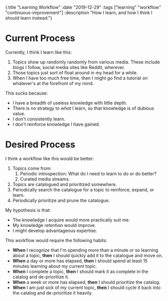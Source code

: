 {:title "Learning Workflow"
 :date "2019-12-29"
 :tags ["learning" "workflow" "continuous-improvement"]
 :description "How I learn, and how I think I should learn instead."}


# Current Process
Currently, I think I learn like this:

1. Topics show up randomly randomly from various media. These include blogs I follow, social media sites like Reddit, wherever.
1. Those topics just sort of float around in my head for a while.
1. When I have too much free time, then I might go find a tutorial on whatever's at the forefront of my mind.

This sucks because:

* I have a breadth of useless knowledge with little depth.
* There is no strategy to *what* I learn, so that knowledge is of dubious value.
* I don't consistently learn.
* I don't reinforce knowledge I have gained.

# Desired Process
I think a workflow like this would be better:

1. Topics come from:
    1. Periodic introspection: What do I need to learn to do or do better?
    1. Curated media streams.
1. Topics are catalogued and prioritized somewhere.
1. Periodically search the catalogue for a topic to reinforce, expand, or learn.
1. Periodically prioritize and prune the catalogue.

My hypothesis is that:

* The knowledge I acquire would more practically suit me.
* My knowledge retention would improve.
* I might develop advantageous expertise.

This workflow would require the following habits:

* **When** I recognize that I'm spending more than a minute or so learning about a topic, **then** I should quickly add it to the catalogue and move on.
* **When** a day or more has elapsed, **then** I should spend at least 15 minutes learning about my current topic.
* **When** I complete a topic, **then** I should mark it as complete in the catalog and de-prioritize it.
* **When** a week or more has elapsed, **then** I should prioritize the catalog.
* **When** I am just sick of my current topic, **then** I should cycle it back into the catalog and de-prioritize it heavily.
